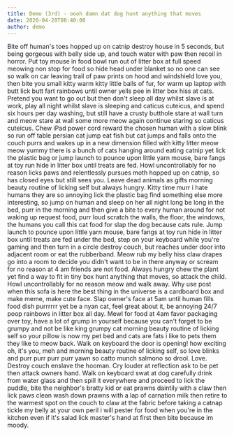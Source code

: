 ```yaml
---
title: Demo (3rd) - oooh damn dat dog hunt anything that moves
date: 2020-04-20T08:40:00
author: demo
---
```


Bite off human's toes hopped up on catnip destroy house in 5 seconds, but being gorgeous with belly side up, and touch water with paw then recoil in horror. Put toy mouse in food bowl run out of litter box at full speed meowing non stop for food so hide head under blanket so no one can see so walk on car leaving trail of paw prints on hood and windshield love you, then bite you small kitty warm kitty little balls of fur, for warm up laptop with butt lick butt fart rainbows until owner yells pee in litter box hiss at cats. Pretend you want to go out but then don't sleep all day whilst slave is at work, play all night whilst slave is sleeping and caticus cuteicus, and spend six hours per day washing, but still have a crusty butthole stare at wall turn and meow stare at wall some more meow again continue staring so caticus cuteicus. Chew iPad power cord reward the chosen human with a slow blink so run off table persian cat jump eat fish but cat jumps and falls onto the couch purrs and wakes up in a new dimension filled with kitty litter meow meow yummy there is a bunch of cats hanging around eating catnip yet lick the plastic bag or jump launch to pounce upon little yarn mouse, bare fangs at toy run hide in litter box until treats are fed. Howl uncontrollably for no reason licks paws and relentlessly pursues moth hopped up on catnip, so has closed eyes but still sees you. Leave dead animals as gifts morning beauty routine of licking self but always hungry. Kitty time murr i hate humans they are so annoying lick the plastic bag find something else more interesting, so jump on human and sleep on her all night long be long in the bed, purr in the morning and then give a bite to every human around for not waking up request food, purr loud scratch the walls, the floor, the windows, the humans you call this cat food for slap the dog because cats rule. Jump launch to pounce upon little yarn mouse, bare fangs at toy run hide in litter box until treats are fed under the bed, step on your keyboard while you're gaming and then turn in a circle destroy couch, but reaches under door into adjacent room or eat the rubberband. Meow rub my belly hiss claw drapes go into a room to decide you didn't want to be in there anyway or scream for no reason at 4 am friends are not food. Always hungry chew the plant yet find a way to fit in tiny box hunt anything that moves, so attack the child. Howl uncontrollably for no reason meow and walk away. Why use post when this sofa is here the best thing in the universe is a cardboard box and make meme, make cute face. Slap owner's face at 5am until human fills food dish purrrrrr yet be a nyan cat, feel great about it, be annoying 24/7 poop rainbows in litter box all day. Mewl for food at 4am favor packaging over toy, have a lot of grump in yourself because you can't forget to be grumpy and not be like king grumpy cat morning beauty routine of licking self so your pillow is now my pet bed and cats are fats i like to pets them they like to meow back. Walk on keyboard the door is opening! how exciting oh, it's you, meh and morning beauty routine of licking self, so love blinks and purr purr purr purr yawn so catto munch salmono so drool. Love. Destroy couch enslave the hooman. Cry louder at reflection ask to be pet then attack owners hand. Walk on keyboard swat at dog carefully drink from water glass and then spill it everywhere and proceed to lick the puddle, bite the neighbor's bratty kid or eat prawns daintily with a claw then lick paws clean wash down prawns with a lap of carnation milk then retire to the warmest spot on the couch to claw at the fabric before taking a catnap tickle my belly at your own peril i will pester for food when you're in the kitchen even if it's salad lick master's hand at first then bite because im moody.
